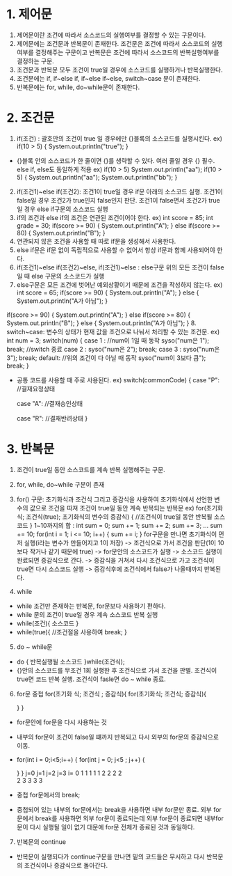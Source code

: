 # 1. 제어문
1. 제어문이란 조건에 따라서 소스코드의 실행여부를 결정할 수 있는 구문이다.
2. 제어문에는 조건문과 반복문이 존재한다. 조건문은 조건에 따라서 소스코드의 실행여부를 결정해주는 구문이고 반복문은 조건에 따라서 소스코드의 반복실행여부를 
결정하는 구문.
3. 조건문과 반복문 모두 조건이 true일 경우에 소스코드를 실행하거나 반복실행한다.
4. 조건문에는 if, if~else if, if~else if~else, switch~case
문이 존재한다.
5. 반복문에는 for, while, do~while문이 존재한다.

# 2. 조건문
1. if(조건) : 괄호안의 조건이 true
일 경우에만 {}블록의 소스코드를 실행시킨다. 
ex) if(10 > 5) {
    System.out.println("true");
}
- {}블록 안의 소스코드가 한 줄이면
  {}를 생략할 수 있다. 여러 줄일 경우 {} 필수. else if, else도 
  동일하게 적용
  ex) if(10 > 5)
    System.out.println("aa");
  if(10 > 5) {
    System.out.println("aa");
    System.out.println("bb");
  }
2. if(조건1)~else if(조건2): 
조건1이 true일 경우 if문 아래의 소스코드 실행. 조건1이 false일 
경우 조건2가 true인지 false인지 판단.
조건1이 false면서 조건2가 true일
경우 else if구문의 소스코드 실행
3. if의 조건과 else if의 조건은
연관된 조건이어야 한다.
ex) int score = 85;
    int grade = 30;
if(score >= 90) {
    System.out.println("A");
} else if(score >= 80) {
    System.out.println("B");
}
4. 연관되지 않은 조건을 사용할 때
따로 if문을 생성해서 사용한다.
5. else if문은 if문 없이 독립적으로 사용할 수 없어서 항상
if문과 함께 사용되어야 한다.
6. if(조건1)~else if(조건2)~else,
   if(조건1)~else : else구문 위의
   모든 조건이 false일 때 else 구문의 소스코드가 실행
7. else구문은 모든 조건에 벗어난
예외상황이기 때문에 조건을 작성하지 않는다.
ex) int score = 65;
if(score >= 90) {
    System.out.println("A");
} else {
    System.out.println("A가 아님");
}

if(score >= 90) {
    System.out.println("A");
} else if(score >= 80) {
    System.out.println("B");
} else {
    System.out.println("A가 아님");
}
8. switch~case: 변수의 상태가 현재 값을 조건으로 나눠서 처리할 수 있는 조건문.
ex) int num = 3;
switch(num) {
    case 1 : //num이 1일 때 동작
        syso("num은 1");
        break; //switch 종료
    case 2 : 
        syso("num은 2");
        break;
    case 3 : 
        syso("num은 3");
        break;
    default: //위의 조건이 다 아닐 때 동작
        syso("num이 3보다 큼");
        break;
}
- 공통 코드를 사용할 때 주로 사용된다.
ex) switch(commonCode) {
    case "P": //결재요청상태

    case "A": //결재승인상태

    case "R": //결재반려상태
}

# 3. 반복문
1. 조건이 true일 동안 소스코드를 계속 반복 실행해주는 구문.
2. for, while, do~while 구문이 존재
3. for() 구문: 초기화식과 조건식 그리고 증감식을 사용하여 초기화식에서 선언한 변수의 값으로 조건을 따져 조건이 true일 동안 계속 반복되는 반복문
ex) for(초기화 식; 조건식(true); 초기화식의 변수의 증감식) {
    //조건식이 true일 동안 반복될
    소스코드
}
1~10까지의 합 : 
int sum = 0;
sum += 1;
sum += 2;
sum += 3;
...
sum += 10;
for(int i = 1; i <= 10; i++) {
    sum += i;
}
for구문을 만나면 초기화식이 먼저 실행(i라는 변수가 만들어지고 1이 저장) -> 조건식으로 가서 조건을 판단(1이 10보다 작거나 같기 때문에 true) -> for문안의 소스코드가 실행 -> 소스코드 실행이 완료되면 증감식으로 간다. -> 증감식을 거쳐서 다시 조건식으로 가고 조건식이 true면 다시 소스코드 실행 -> 증감식후에 조건식에서 false가 나올때까지 반복된다. 

4. while
 - while 조건만 존재하는 반복문, for문보다 사용하기 편하다.
 - while 문의 조건이 true일 경우 계속 소스코드 반복 실행
  - while(조건){
    소스코드
  }
  - while(true){
    //조건절을 사용하여 break;
  }
  
5. do ~ while문
 - do {
    반복실행될 소스코드
 }while(조건식);
 - {}안의 소스코드를 무조건 1회 실행한 후 조건식으로 가서 조건을 판별.
 조건식이 true면 코드 반복 실행. 
조건식이 fasle면 do ~ while 종료.
6. for문 중첩
for(초기화 식; 조건식 ; 증감식){
    for(초기화식; 조건식; 증감식){

    }
}
- for문안에 for문을 다시 사용하는 것
- 내부의 for문이 조건이 false일 떄까지 반복되고 다시 외부의 for문의 증감식으로 이동.
- for(int i = 0;i<5;i++)
{
    for(int j = 0; j<5 ; j++)
    {

    }
}
    j=0 j=1 j=2 j=3 
i= 0  1   1   1   1
   1  2   2   2   2          
   2  3   3   3   3
- 중첩 for문에서의 break;
- 중첩되어 있는 내부의 for문에서는 break을 사용하면 내부 for문만 종료. 외부 for문에서 break를 사용하면 외부 for문이 종료되는데 외부 for문이 종료되면 내부for문이 다시 실행될 일이 없기 대문에 for문 전체가 종료된 것과 동일하다.
7. 반복문의 continue 
 - 반복문이 실행되다가 continue구문을 만나면 밑의 코드들은 무시하고 다시 반복문의 조건식이나 증감식으로 돌아간다.    